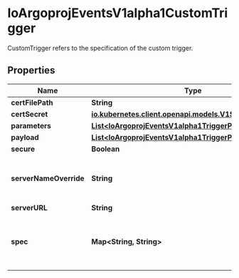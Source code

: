 

# IoArgoprojEventsV1alpha1CustomTrigger

CustomTrigger refers to the specification of the custom trigger.
## Properties

Name | Type | Description | Notes
------------ | ------------- | ------------- | -------------
**certFilePath** | **String** |  |  [optional]
**certSecret** | [**io.kubernetes.client.openapi.models.V1SecretKeySelector**](io.kubernetes.client.openapi.models.V1SecretKeySelector.md) |  |  [optional]
**parameters** | [**List&lt;IoArgoprojEventsV1alpha1TriggerParameter&gt;**](IoArgoprojEventsV1alpha1TriggerParameter.md) |  |  [optional]
**payload** | [**List&lt;IoArgoprojEventsV1alpha1TriggerParameter&gt;**](IoArgoprojEventsV1alpha1TriggerParameter.md) |  |  [optional]
**secure** | **Boolean** |  |  [optional]
**serverNameOverride** | **String** | ServerNameOverride for the secure connection between sensor and custom trigger gRPC server. |  [optional]
**serverURL** | **String** |  |  [optional]
**spec** | **Map&lt;String, String&gt;** | Spec is the custom trigger resource specification that custom trigger gRPC server knows how to interpret. |  [optional]



